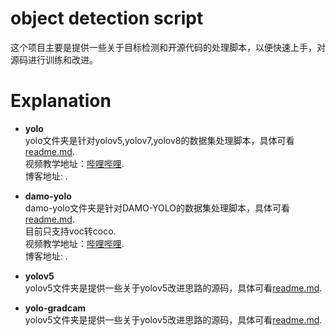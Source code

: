 # object detection script
这个项目主要是提供一些关于目标检测和开源代码的处理脚本，以便快速上手，对源码进行训练和改进。

# Explanation
- **yolo**  
    yolo文件夹是针对yolov5,yolov7,yolov8的数据集处理脚本，具体可看[readme.md](https://github.com/z1069614715/objectdetection_script/blob/master/yolo/readme.md).  
    视频教学地址：[哔哩哔哩](https://www.bilibili.com/video/BV1tM411a7it/).  
    博客地址: []().  

- **damo-yolo**  
    damo-yolo文件夹是针对DAMO-YOLO的数据集处理脚本，具体可看[readme.md](https://github.com/z1069614715/objectdetection_script/blob/master/damo-yolo/readme.md).  
    目前只支持voc转coco.  
    视频教学地址：[哔哩哔哩](https://www.bilibili.com/video/BV1M24y1v7Uf/).  
    博客地址: []().  

- **yolov5**  
    yolov5文件夹是提供一些关于yolov5改进思路的源码，具体可看[readme.md](https://github.com/z1069614715/objectdetection_script/blob/master/yolov5/readme.md).   

- **yolo-gradcam**  
    yolov5文件夹是提供一些关于yolov5改进思路的源码，具体可看[readme.md](https://github.com/z1069614715/objectdetection_script/blob/master/yolo-gradcam/readme.md).   